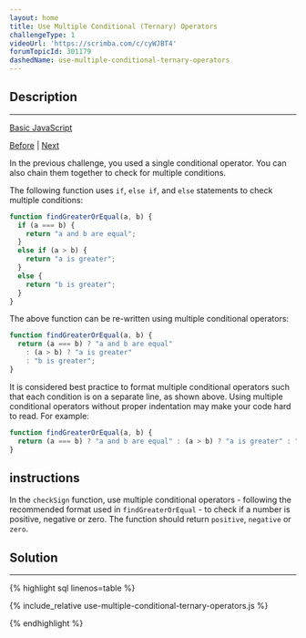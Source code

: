 ```yaml
---
layout: home
title: Use Multiple Conditional (Ternary) Operators
challengeType: 1
videoUrl: 'https://scrimba.com/c/cyWJBT4'
forumTopicId: 301179
dashedName: use-multiple-conditional-ternary-operators
---
```


<div class="row">
<div class="columnStmt" markdown="1">

## Description
------

[Basic JavaScript](./README.md) 

[Before](./use-the-conditional-ternary-operator.md)  | [Next](./use-recursion-to-create-a-countdown.md) 

In the previous challenge, you used a single conditional operator. You can also chain them together to check for multiple conditions.

The following function uses `if`, `else if`, and `else` statements to check multiple conditions:

```js
function findGreaterOrEqual(a, b) {
  if (a === b) {
    return "a and b are equal";
  }
  else if (a > b) {
    return "a is greater";
  }
  else {
    return "b is greater";
  }
}
```

The above function can be re-written using multiple conditional operators:

```js
function findGreaterOrEqual(a, b) {
  return (a === b) ? "a and b are equal" 
    : (a > b) ? "a is greater" 
    : "b is greater";
}
```

It is considered best practice to format multiple conditional operators such that each condition is on a separate line, as shown above. Using multiple conditional operators without proper indentation may make your code hard to read. For example:

```js
function findGreaterOrEqual(a, b) {
  return (a === b) ? "a and b are equal" : (a > b) ? "a is greater" : "b is greater";
}
```

##  instructions 

In the `checkSign` function, use multiple conditional operators - following the recommended format used in `findGreaterOrEqual` - to check if a number is positive, negative or zero. The function should return `positive`, `negative` or `zero`.

</div>
<div class="columnSol" markdown="1">

## Solution
------

{% highlight sql linenos=table %}

{% include_relative use-multiple-conditional-ternary-operators.js %}

{% endhighlight %}

</div>
</div>

